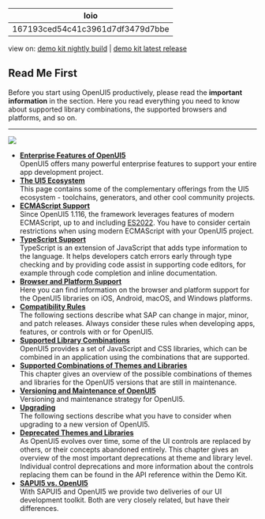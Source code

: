 <!-- loio167193ced54c41c3961d7df3479d7bbe -->

| loio |
| -----|
| 167193ced54c41c3961d7df3479d7bbe |

<div id="loio">

view on: [demo kit nightly build](https://sdk.openui5.org/nightly/#/topic/167193ced54c41c3961d7df3479d7bbe) | [demo kit latest release](https://sdk.openui5.org/topic/167193ced54c41c3961d7df3479d7bbe)</div>

## Read Me First

Before you start using OpenUI5 productively, please read the **important information** in the section. Here you read everything you need to know about supported library combinations, the supported browsers and platforms, and so on.

***

![](images/loio3f296cdc8d764a25b8e7e749488a244d_LowRes.png)

-   **[Enterprise Features of OpenUI5](Enterprise_Features_of_OpenUI5_bf2d55e.md "OpenUI5 offers many powerful enterprise features to support your entire app
		development project.")**  
OpenUI5 offers many powerful enterprise features to support your entire app development project.
-   **[The UI5 Ecosystem](The_UI5_Ecosystem_b72ccb5.md#loiob72ccb50eda94ac9b9be454a03ca4213 "This page contains some of the complementary offerings from the UI5 ecosystem - toolchains, generators, and other cool community
		projects.")**  
This page contains some of the complementary offerings from the UI5 ecosystem - toolchains, generators, and other cool community projects.
-   **[ECMAScript Support](ECMAScript_Support_0cb44d7.md " Since OpenUI5 1.116, the framework leverages features of modern ECMAScript,
		up to and including ES2022. You have to consider
		certain restrictions when using modern ECMAScript with your OpenUI5
		project.")**  
 Since OpenUI5 1.116, the framework leverages features of modern ECMAScript, up to and including [ES2022](../../../../../../../../https://262.ecma-international.org/13.0/). You have to consider certain restrictions when using modern ECMAScript with your OpenUI5 project.
-   **[TypeScript Support](TypeScript_Support_a7ee961.md "TypeScript is an extension of JavaScript that adds type information to the language. It helps developers catch errors early through type
		checking and by providing code assist in supporting code editors, for example through code completion and inline documentation.")**  
TypeScript is an extension of JavaScript that adds type information to the language. It helps developers catch errors early through type checking and by providing code assist in supporting code editors, for example through code completion and inline documentation.
-   **[Browser and Platform Support](Browser_and_Platform_Support_74b59ef.md "Here you can find information on the browser and platform support for the OpenUI5 libraries on iOS, Android, macOS, and Windows platforms.")**  
Here you can find information on the browser and platform support for the OpenUI5 libraries on iOS, Android, macOS, and Windows platforms.
-   **[Compatibility Rules](Compatibility_Rules_91f0873.md "The following sections describe what SAP can change in major, minor, and patch
		releases. Always consider these rules when developing apps, features, or controls with or
		for OpenUI5.")**  
The following sections describe what SAP can change in major, minor, and patch releases. Always consider these rules when developing apps, features, or controls with or for OpenUI5.
-   **[Supported Library Combinations](Supported_Library_Combinations_363cd16.md "OpenUI5 provides a set of
		JavaScript and CSS libraries, which can be combined in an application using the combinations
		that are supported.")**  
OpenUI5 provides a set of JavaScript and CSS libraries, which can be combined in an application using the combinations that are supported.
-   **[Supported Combinations of Themes and Libraries](Supported_Combinations_of_Themes_and_Libraries_38ff8c2.md "This chapter gives an overview of the possible combinations of themes and libraries for
		the OpenUI5 versions that are
		still in maintenance.")**  
This chapter gives an overview of the possible combinations of themes and libraries for the OpenUI5 versions that are still in maintenance.
-   **[Versioning and Maintenance of OpenUI5](Versioning_and_Maintenance_of_OpenUI5_91f0214.md " Versioning and maintenance strategy for OpenUI5.")**  
 Versioning and maintenance strategy for OpenUI5.
-   **[Upgrading](Upgrading_9638e4f.md "The following sections describe what you have to consider when upgrading to a new version of OpenUI5.")**  
The following sections describe what you have to consider when upgrading to a new version of OpenUI5.
-   **[Deprecated Themes and Libraries](Deprecated_Themes_and_Libraries_a87ca84.md "As OpenUI5 evolves over
		time, some of the UI controls are replaced by others, or their concepts abandoned entirely.
		This chapter gives an overview of the most important deprecations at theme and library
		level. Individual control deprecations and more information about the controls replacing
		them can be found in the API reference within the Demo Kit.")**  
As OpenUI5 evolves over time, some of the UI controls are replaced by others, or their concepts abandoned entirely. This chapter gives an overview of the most important deprecations at theme and library level. Individual control deprecations and more information about the controls replacing them can be found in the API reference within the Demo Kit.
-   **[SAPUI5 vs. OpenUI5](SAPUI5_vs_OpenUI5_5982a97.md "With SAPUI5 and OpenUI5 we provide two deliveries of
		our UI development toolkit. Both are very closely related, but have their
		differences.")**  
With SAPUI5 and OpenUI5 we provide two deliveries of our UI development toolkit. Both are very closely related, but have their differences.

